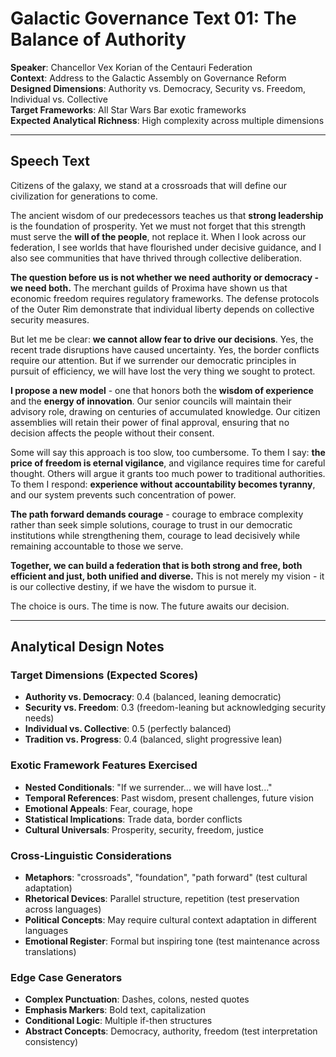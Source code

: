 # Galactic Governance Text 01: The Balance of Authority

**Speaker**: Chancellor Vex Korian of the Centauri Federation  
**Context**: Address to the Galactic Assembly on Governance Reform  
**Designed Dimensions**: Authority vs. Democracy, Security vs. Freedom, Individual vs. Collective  
**Target Frameworks**: All Star Wars Bar exotic frameworks  
**Expected Analytical Richness**: High complexity across multiple dimensions  

---

## Speech Text

Citizens of the galaxy, we stand at a crossroads that will define our civilization for generations to come.

The ancient wisdom of our predecessors teaches us that **strong leadership** is the foundation of prosperity. Yet we must not forget that this strength must serve the **will of the people**, not replace it. When I look across our federation, I see worlds that have flourished under decisive guidance, and I also see communities that have thrived through collective deliberation.

**The question before us is not whether we need authority or democracy - we need both.** The merchant guilds of Proxima have shown us that economic freedom requires regulatory frameworks. The defense protocols of the Outer Rim demonstrate that individual liberty depends on collective security measures.

But let me be clear: **we cannot allow fear to drive our decisions**. Yes, the recent trade disruptions have caused uncertainty. Yes, the border conflicts require our attention. But if we surrender our democratic principles in pursuit of efficiency, we will have lost the very thing we sought to protect.

**I propose a new model** - one that honors both the **wisdom of experience** and the **energy of innovation**. Our senior councils will maintain their advisory role, drawing on centuries of accumulated knowledge. Our citizen assemblies will retain their power of final approval, ensuring that no decision affects the people without their consent.

Some will say this approach is too slow, too cumbersome. To them I say: **the price of freedom is eternal vigilance**, and vigilance requires time for careful thought. Others will argue it grants too much power to traditional authorities. To them I respond: **experience without accountability becomes tyranny**, and our system prevents such concentration of power.

**The path forward demands courage** - courage to embrace complexity rather than seek simple solutions, courage to trust in our democratic institutions while strengthening them, courage to lead decisively while remaining accountable to those we serve.

**Together, we can build a federation that is both strong and free, both efficient and just, both unified and diverse.** This is not merely my vision - it is our collective destiny, if we have the wisdom to pursue it.

The choice is ours. The time is now. The future awaits our decision.

---

## Analytical Design Notes

### Target Dimensions (Expected Scores)
- **Authority vs. Democracy**: 0.4 (balanced, leaning democratic)
- **Security vs. Freedom**: 0.3 (freedom-leaning but acknowledging security needs)  
- **Individual vs. Collective**: 0.5 (perfectly balanced)
- **Tradition vs. Progress**: 0.4 (balanced, slight progressive lean)

### Exotic Framework Features Exercised
- **Nested Conditionals**: "If we surrender... we will have lost..."
- **Temporal References**: Past wisdom, present challenges, future vision
- **Emotional Appeals**: Fear, courage, hope
- **Statistical Implications**: Trade data, border conflicts
- **Cultural Universals**: Prosperity, security, freedom, justice

### Cross-Linguistic Considerations
- **Metaphors**: "crossroads", "foundation", "path forward" (test cultural adaptation)
- **Rhetorical Devices**: Parallel structure, repetition (test preservation across languages)
- **Political Concepts**: May require cultural context adaptation in different languages
- **Emotional Register**: Formal but inspiring tone (test maintenance across translations)

### Edge Case Generators
- **Complex Punctuation**: Dashes, colons, nested quotes
- **Emphasis Markers**: Bold text, capitalization
- **Conditional Logic**: Multiple if-then structures
- **Abstract Concepts**: Democracy, authority, freedom (test interpretation consistency)